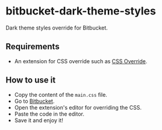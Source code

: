 # bitbucket-dark-theme-styles

Dark theme styles override for Bitbucket.

## Requirements

- An extension for CSS override such as [CSS Override](https://github.com/swcolegrove/css-override-web-extension).

## How to use it

- Copy the content of the `main.css` file.
- Go to [Bitbucket](https://bitbucket.org).
- Open the extension's editor for overriding the CSS.
- Paste the code in the editor.
- Save it and enjoy it!

